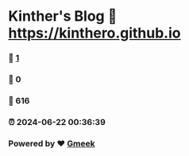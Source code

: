 # Kinther's Blog :link: https://kinthero.github.io 
### :page_facing_up: [1](https://kinthero.github.io/tag.html) 
### :speech_balloon: 0 
### :hibiscus: 616 
### :alarm_clock: 2024-06-22 00:36:39 
### Powered by :heart: [Gmeek](https://github.com/Meekdai/Gmeek)
